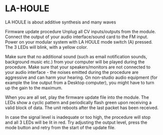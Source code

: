 # LA-HOULE
LA HOULE is about additive synthesis and many waves

Firmware update procedure
Unplug all CV inputs/outputs from the module. Connect the output of your audio interface/sound card to the FM input. Power on your modular system with LA HOULE mode switch (A) pressed. The 3 LEDs will blink, with a yellow color.

Make sure that no additional sound (such as email notification sounds, background music etc.) from your computer will be played during the procedure. Make sure that your speakers/monitors are not connected to your audio interface - the noises emitted during the procedure are aggressive and can harm your hearing. On non-studio audio equipment (for example the line output from a Desktop computer), you might have to turn up the gain to the maximum.

When you are all set, play the firmware update file into the module. The LEDs show a cyclic pattern and periodically flash green upon receiving a valid block of data. The unit reboots after the last packet has been received.

In case the signal level is inadequate or too high, the procedure will stop and all 3 LEDs will be lit in red. Try adjusting the output level, press the mode button and retry from the start of the update file.
